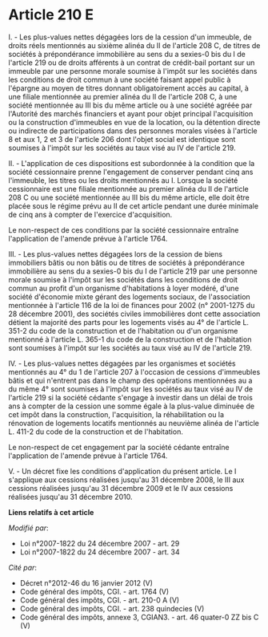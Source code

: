 # Article 210 E

I. - Les plus-values nettes dégagées lors de la cession d'un immeuble, de droits réels mentionnés au sixième alinéa du II de
l'article 208 C, de titres de sociétés à prépondérance immobilière au sens du a sexies-0 bis du I de l'article 219 ou de
droits afférents à un contrat de crédit-bail portant sur un immeuble par une personne morale soumise à l'impôt sur les
sociétés dans les conditions de droit commun à une société faisant appel public à l'épargne au moyen de titres donnant
obligatoirement accès au capital, à une filiale mentionnée au premier alinéa du II de l'article 208 C, à une société
mentionnée au III bis du même article ou à une société agréée par l'Autorité des marchés financiers et ayant pour objet
principal l'acquisition ou la construction d'immeubles en vue de la location, ou la détention directe ou indirecte de
participations dans des personnes morales visées à l'article 8 et aux 1, 2 et 3 de l'article 206 dont l'objet social est
identique sont soumises à l'impôt sur les sociétés au taux visé au IV de l'article 219.

II. - L'application de ces dispositions est subordonnée à la condition que la société cessionnaire prenne l'engagement de
conserver pendant cinq ans l'immeuble, les titres ou les droits mentionnés au I. Lorsque la société cessionnaire est une
filiale mentionnée au premier alinéa du II de l'article 208 C ou une société mentionnée au III bis du même article, elle doit
être placée sous le régime prévu au II de cet article pendant une durée minimale de cinq ans à compter de l'exercice
d'acquisition.

Le non-respect de ces conditions par la société cessionnaire entraîne l'application de l'amende prévue à l'article 1764.

III. - Les plus-values nettes dégagées lors de la cession de biens immobiliers bâtis ou non bâtis ou de titres de sociétés à
prépondérance immobilière au sens du a sexies-0 bis du I de l'article 219  par une personne morale soumise à l'impôt sur les
sociétés dans les conditions de droit commun au profit d'un organisme d'habitations à loyer modéré, d'une société d'économie
mixte gérant des logements sociaux, de l'association mentionnée à l'article 116 de la loi de finances pour 2002 (n° 2001-1275
du 28 décembre 2001), des sociétés civiles immobilières dont cette association détient la majorité des parts pour les
logements visés au 4° de l'article L. 351-2 du code de la construction et de l'habitation ou d'un organisme mentionné à
l'article L. 365-1 du code de la construction et de l'habitation sont soumises à l'impôt sur les sociétés au taux visé au IV
de l'article 219.

IV. - Les plus-values nettes dégagées par les organismes et sociétés mentionnés au 4° du 1 de l'article 207 à l'occasion de
cessions d'immeubles bâtis et qui n'entrent pas dans le champ des opérations mentionnées au a du même 4° sont soumises à
l'impôt sur les sociétés au taux visé au IV de l'article 219 si la société cédante s'engage à investir dans un délai de trois
ans à compter de la cession une somme égale à la plus-value diminuée de cet impôt dans la construction, l'acquisition, la
réhabilitation ou la rénovation de logements locatifs mentionnés au neuvième alinéa de l'article L. 411-2 du code de la
construction et de l'habitation.

Le non-respect de cet engagement par la société cédante entraîne l'application de l'amende prévue à l'article 1764.

V. - Un décret fixe les conditions d'application du présent article. Le I s'applique aux cessions réalisées jusqu'au 31
décembre 2008, le III aux cessions réalisées jusqu'au 31 décembre 2009 et le IV aux cessions réalisées jusqu'au 31 décembre
2010.

**Liens relatifs à cet article**

_Modifié par_:

  - Loi n°2007-1822 du 24 décembre 2007 - art. 29
  - Loi n°2007-1822 du 24 décembre 2007 - art. 34

_Cité par_:

  - Décret n°2012-46 du 16 janvier 2012 (V)
  - Code général des impôts, CGI. - art. 1764 (V)
  - Code général des impôts, CGI. - art. 210-0 A (V)
  - Code général des impôts, CGI. - art. 238 quindecies (V)
  - Code général des impôts, annexe 3, CGIAN3. - art. 46 quater-0 ZZ bis C (V)
